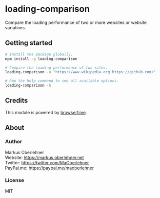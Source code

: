 # loading-comparison
Compare the loading performance of two or more websites or website variations.

## Getting started
```bash
# Install the package globally.
npm install -g loading-comparison

# Compare the loading performance of two sites.
loading-comparison -u "https://www.wikipedia.org https://github.com/"

# Run the help command to see all available options.
loading-comparison -h
```

## Credits
This module is powered by [browsertime](https://github.com/sitespeedio/browsertime).

## About
### Author
Markus Oberlehner  
Website: https://markus.oberlehner.net  
Twitter: https://twitter.com/MaOberlehner  
PayPal.me: https://paypal.me/maoberlehner

### License
MIT
